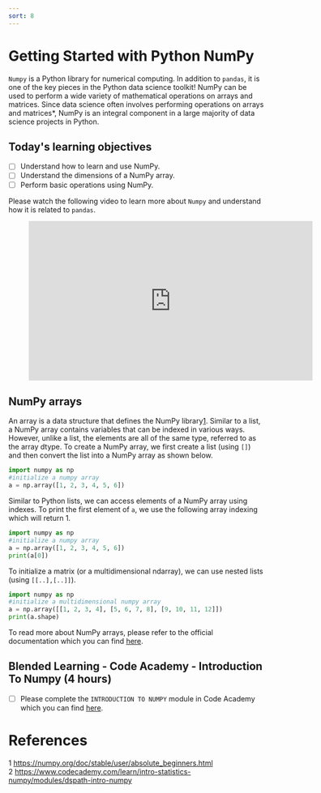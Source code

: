 ```yaml
---
sort: 8
---
```


# Getting Started with Python NumPy

```Numpy``` is a Python library for numerical computing. In addition to ```pandas```, it is one of the key pieces in the Python data science toolkit! NumPy can be used to perform a wide variety of mathematical operations on arrays and matrices. Since data science often involves performing operations on arrays and matrices*, NumPy is an integral component in a large majority of data science projects in Python.

## Today's learning objectives
- [ ] Understand how to learn and use NumPy.
- [ ] Understand the dimensions of a NumPy array.
- [ ] Perform basic operations using NumPy.

Please watch the following video to learn more about ```Numpy``` and understand how it is related to ```pandas```.

<!-- blank line -->
<figure class="video_container">
<iframe width="560" height="315" src="https://www.youtube.com/embed/O6JAKxgWB3s?controls=0" title="YouTube video player" frameborder="0" allow="accelerometer; autoplay; clipboard-write; encrypted-media; gyroscope; picture-in-picture" allowfullscreen></iframe>
</figure>
<!-- blank line -->

## NumPy arrays

An array is a data structure that defines the NumPy library[1]. Similar to a list, a NumPy array contains variables that can be indexed in various ways. However, unlike a list, the elements are all of the same type, referred to as the array dtype. To create a NumPy array, we first create a list (using ```[]```) and then convert the list into a NumPy array as shown below.

```Python
import numpy as np
#initialize a numpy array
a = np.array([1, 2, 3, 4, 5, 6])
```

Similar to Python lists, we can access elements of a NumPy array using indexes.
To print the first element of ```a```, we use the following array indexing which will return 1.

```Python
import numpy as np
#initialize a numpy array
a = np.array([1, 2, 3, 4, 5, 6])
print(a[0])
```

To initialize a matrix (or a multidimensional ndarray), we can use nested lists (using ```[[..],[..]]```).


```Python
import numpy as np
#initialize a multidimensional numpy array
a = np.array([[1, 2, 3, 4], [5, 6, 7, 8], [9, 10, 11, 12]])
print(a.shape)
```

To read more about NumPy arrays, please refer to the official documentation which you can find [here](https://numpy.org/doc/stable/user/absolute_beginners.html).


## Blended Learning - Code Academy - Introduction To Numpy (4 hours)

- [ ] Please complete the ```INTRODUCTION TO NUMPY``` module in Code Academy which you can find [here](https://www.codecademy.com/learn/intro-statistics-numpy/modules/dspath-intro-numpy).


# References
[1]: <https://numpy.org/doc/stable/user/absolute_beginners.html>
<a id="1">1</a>
<https://numpy.org/doc/stable/user/absolute_beginners.html>
<br>
<a id="2">2</a>
<https://www.codecademy.com/learn/intro-statistics-numpy/modules/dspath-intro-numpy>
<br>

